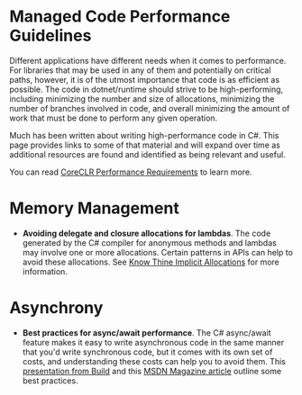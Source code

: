 Managed Code Performance Guidelines
===================================

Different applications have different needs when it comes to performance.  For libraries that may be used in any of them and potentially on critical paths, however, it is of the utmost importance that code is as efficient as possible.  The code in dotnet/runtime should strive to be high-performing, including minimizing the number and size of allocations, minimizing the number of branches involved in code, and overall minimizing the amount of work that must be done to perform any given operation.

Much has been written about writing high-performance code in C#.  This page provides links to some of that material and will expand over time as additional resources are found and identified as being relevant and useful.

You can read [CoreCLR Performance Requirements](../project/performance-guidelines.md) to learn more.

# Memory Management

* **Avoiding delegate and closure allocations for lambdas**.  The code generated by the C# compiler for anonymous methods and lambdas may involve one or more allocations.  Certain patterns in APIs can help to avoid these allocations.  See [Know Thine Implicit Allocations](https://devblogs.microsoft.com/pfxteam/know-thine-implicit-allocations/) for more information.

# Asynchrony

* **Best practices for async/await performance**.  The C# async/await feature makes it easy to write asynchronous code in the same manner that you'd write synchronous code, but it comes with its own set of costs, and understanding these costs can help you to avoid them.  This [presentation from Build](https://channel9.msdn.com/Events/BUILD/BUILD2011/TOOL-829T) and this [MSDN Magazine article](https://msdn.microsoft.com/en-us/magazine/hh456402.aspx) outline some best practices.
